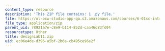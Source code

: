 ```yaml
---
content_type: resource
description: 'This ZIP file contains: 1 .py file.'
file: https://ol-ocw-studio-app-qa.s3.amazonaws.com/courses/6-01sc-introduction-to-electrical-engineering-and-computer-science-i-spring-2011/ec06e4ded396a5bf2b6acb495ce96e2f_designLab11.zip
file_type: application/zip
parent_uid: 78921a7e-c8e9-b114-852d-caa46d83fd04
resourcetype: Other
title: designLab11.zip
uid: ec06e4de-d396-a5bf-2b6a-cb495ce96e2f
---
```

